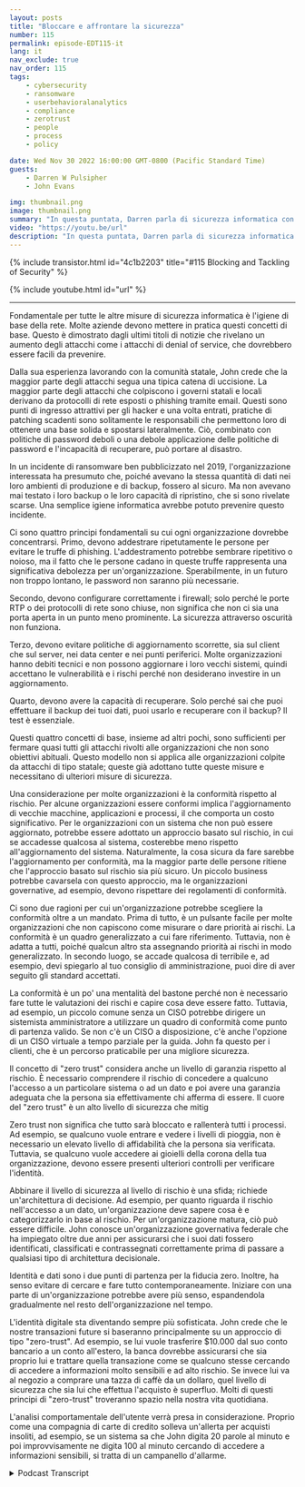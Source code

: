 ```yaml
---
layout: posts
title: "Bloccare e affrontare la sicurezza"
number: 115
permalink: episode-EDT115-it
lang: it
nav_exclude: true
nav_order: 115
tags:
    - cybersecurity
    - ransomware
    - userbehavioralanalytics
    - compliance
    - zerotrust
    - people
    - process
    - policy

date: Wed Nov 30 2022 16:00:00 GMT-0800 (Pacific Standard Time)
guests:
    - Darren W Pulsipher
    - John Evans

img: thumbnail.png
image: thumbnail.png
summary: "In questa puntata, Darren parla di sicurezza informatica con il ritorno dell'ospite John Evans, Chief Technology Advisor presso World Wide Technology (WWT)."
video: "https://youtu.be/url"
description: "In questa puntata, Darren parla di sicurezza informatica con il ritorno dell'ospite John Evans, Chief Technology Advisor presso World Wide Technology (WWT)."
---
```


<div>
{% include transistor.html id="4c1b2203" title="#115 Blocking and Tackling of Security" %}

{% include youtube.html id="url" %}
</div>

---

Fondamentale per tutte le altre misure di sicurezza informatica è l'igiene di base della rete. Molte aziende devono mettere in pratica questi concetti di base. Questo è dimostrato dagli ultimi titoli di notizie che rivelano un aumento degli attacchi come i attacchi di denial of service, che dovrebbero essere facili da prevenire.

Dalla sua esperienza lavorando con la comunità statale, John crede che la maggior parte degli attacchi segua una tipica catena di uccisione. La maggior parte degli attacchi che colpiscono i governi statali e locali derivano da protocolli di rete esposti o phishing tramite email. Questi sono punti di ingresso attrattivi per gli hacker e una volta entrati, pratiche di patching scadenti sono solitamente le responsabili che permettono loro di ottenere una base solida e spostarsi lateralmente. Ciò, combinato con politiche di password deboli o una debole applicazione delle politiche di password e l'incapacità di recuperare, può portare al disastro.

In un incidente di ransomware ben pubblicizzato nel 2019, l'organizzazione interessata ha presumuto che, poiché avevano la stessa quantità di dati nei loro ambienti di produzione e di backup, fossero al sicuro. Ma non avevano mai testato i loro backup o le loro capacità di ripristino, che si sono rivelate scarse. Una semplice igiene informatica avrebbe potuto prevenire questo incidente.

Ci sono quattro principi fondamentali su cui ogni organizzazione dovrebbe concentrarsi. Primo, devono addestrare ripetutamente le persone per evitare le truffe di phishing. L'addestramento potrebbe sembrare ripetitivo o noioso, ma il fatto che le persone cadano in queste truffe rappresenta una significativa debolezza per un'organizzazione. Sperabilmente, in un futuro non troppo lontano, le password non saranno più necessarie.

Secondo, devono configurare correttamente i firewall; solo perché le porte RTP o dei protocolli di rete sono chiuse, non significa che non ci sia una porta aperta in un punto meno prominente. La sicurezza attraverso oscurità non funziona.

Terzo, devono evitare politiche di aggiornamento scorrette, sia sul client che sul server, nei data center e nei punti periferici. Molte organizzazioni hanno debiti tecnici e non possono aggiornare i loro vecchi sistemi, quindi accettano le vulnerabilità e i rischi perché non desiderano investire in un aggiornamento.

Quarto, devono avere la capacità di recuperare. Solo perché sai che puoi effettuare il backup dei tuoi dati, puoi usarlo e recuperare con il backup? Il test è essenziale.

Questi quattro concetti di base, insieme ad altri pochi, sono sufficienti per fermare quasi tutti gli attacchi rivolti alle organizzazioni che non sono obiettivi abituali. Questo modello non si applica alle organizzazioni colpite da attacchi di tipo statale; queste già adottano tutte queste misure e necessitano di ulteriori misure di sicurezza.

Una considerazione per molte organizzazioni è la conformità rispetto al rischio. Per alcune organizzazioni essere conformi implica l'aggiornamento di vecchie macchine, applicazioni e processi, il che comporta un costo significativo. Per le organizzazioni con un sistema che non può essere aggiornato, potrebbe essere adottato un approccio basato sul rischio, in cui se accadesse qualcosa al sistema, costerebbe meno rispetto all'aggiornamento del sistema. Naturalmente, la cosa sicura da fare sarebbe l'aggiornamento per conformità, ma la maggior parte delle persone ritiene che l'approccio basato sul rischio sia più sicuro. Un piccolo business potrebbe cavarsela con questo approccio, ma le organizzazioni governative, ad esempio, devono rispettare dei regolamenti di conformità.

Ci sono due ragioni per cui un'organizzazione potrebbe scegliere la conformità oltre a un mandato. Prima di tutto, è un pulsante facile per molte organizzazioni che non capiscono come misurare o dare priorità ai rischi. La conformità è un quadro generalizzato a cui fare riferimento. Tuttavia, non è adatta a tutti, poiché qualcun altro sta assegnando priorità ai rischi in modo generalizzato. In secondo luogo, se accade qualcosa di terribile e, ad esempio, devi spiegarlo al tuo consiglio di amministrazione, puoi dire di aver seguito gli standard accettati.

La conformità è un po' una mentalità del bastone perché non è necessario fare tutte le valutazioni dei rischi e capire cosa deve essere fatto. Tuttavia, ad esempio, un piccolo comune senza un CISO potrebbe dirigere un sistemista amministratore a utilizzare un quadro di conformità come punto di partenza valido. Se non c'è un CISO a disposizione, c'è anche l'opzione di un CISO virtuale a tempo parziale per la guida. John fa questo per i clienti, che è un percorso praticabile per una migliore sicurezza.

Il concetto di "zero trust" considera anche un livello di garanzia rispetto al rischio. È necessario comprendere il rischio di concedere a qualcuno l'accesso a un particolare sistema o ad un dato e poi avere una garanzia adeguata che la persona sia effettivamente chi afferma di essere. Il cuore del "zero trust" è un alto livello di sicurezza che mitig

Zero trust non significa che tutto sarà bloccato e rallenterà tutti i processi. Ad esempio, se qualcuno vuole entrare e vedere i livelli di pioggia, non è necessario un elevato livello di affidabilità che la persona sia verificata. Tuttavia, se qualcuno vuole accedere ai gioielli della corona della tua organizzazione, devono essere presenti ulteriori controlli per verificare l'identità.

Abbinare il livello di sicurezza al livello di rischio è una sfida; richiede un'architettura di decisione. Ad esempio, per quanto riguarda il rischio nell'accesso a un dato, un'organizzazione deve sapere cosa è e categorizzarlo in base al rischio. Per un'organizzazione matura, ciò può essere difficile. John conosce un'organizzazione governativa federale che ha impiegato oltre due anni per assicurarsi che i suoi dati fossero identificati, classificati e contrassegnati correttamente prima di passare a qualsiasi tipo di architettura decisionale.

Identità e dati sono i due punti di partenza per la fiducia zero. Inoltre, ha senso evitare di cercare e fare tutto contemporaneamente. Iniziare con una parte di un'organizzazione potrebbe avere più senso, espandendola gradualmente nel resto dell'organizzazione nel tempo.

L'identità digitale sta diventando sempre più sofisticata. John crede che le nostre transazioni future si baseranno principalmente su un approccio di tipo "zero-trust". Ad esempio, se lui vuole trasferire $10.000 dal suo conto bancario a un conto all'estero, la banca dovrebbe assicurarsi che sia proprio lui e trattare quella transazione come se qualcuno stesse cercando di accedere a informazioni molto sensibili e ad alto rischio. Se invece lui va al negozio a comprare una tazza di caffè da un dollaro, quel livello di sicurezza che sia lui che effettua l'acquisto è superfluo. Molti di questi principi di "zero-trust" troveranno spazio nella nostra vita quotidiana.

L'analisi comportamentale dell'utente verrà presa in considerazione. Proprio come una compagnia di carte di credito solleva un'allerta per acquisti insoliti, ad esempio, se un sistema sa che John digita 20 parole al minuto e poi improvvisamente ne digita 100 al minuto cercando di accedere a informazioni sensibili, si tratta di un campanello d'allarme.



<details>
<summary> Podcast Transcript </summary>

<p></p>

</details>
